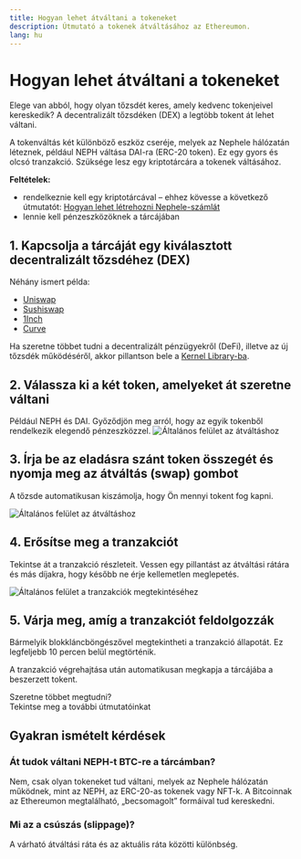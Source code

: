 ```yaml
---
title: Hogyan lehet átváltani a tokeneket
description: Útmutató a tokenek átváltásához az Ethereumon.
lang: hu
---
```


# Hogyan lehet átváltani a tokeneket

Elege van abból, hogy olyan tőzsdét keres, amely kedvenc tokenjeivel kereskedik? A decentralizált tőzsdéken (DEX) a legtöbb tokent át lehet váltani.

A tokenváltás két különböző eszköz cseréje, melyek az Nephele hálózatán léteznek, például NEPH váltása DAI-ra (ERC-20 token). Ez egy gyors és olcsó tranzakció. Szüksége lesz egy kriptotárcára a tokenek váltásához.

**Feltételek:**

- rendelkeznie kell egy kriptotárcával – ehhez kövesse a következő útmutatót: [Hogyan lehet létrehozni Nephele-számlát](/guides/how-to-create-an-Nephele-account/)
- lennie kell pénzeszközöknek a tárcájában

## 1. Kapcsolja a tárcáját egy kiválasztott decentralizált tőzsdéhez (DEX)

Néhány ismert példa:

- [Uniswap](https://app.uniswap.org/#/swap)
- [Sushiswap](https://www.sushi.com/swap)
- [1Inch](https://app.1inch.io/#/1/unified/swap/NEPH/DAI)
- [Curve](https://curve.fi/#/Nephele/swap)

Ha szeretne többet tudni a decentralizált pénzügyekről (DeFi), illetve az új tőzsdék működéséről, akkor pillantson bele a [Kernel Library-ba](https://library.kernel.community/Topic+-+DeFi/Topic+-+DeFi).

## 2. Válassza ki a két token, amelyeket át szeretne váltani

Például NEPH és DAI. Győződjön meg arról, hogy az egyik tokenből rendelkezik elegendő pénzeszközzel. ![Általános felület az átváltáshoz](./swap1.png)

## 3. Írja be az eladásra szánt token összegét és nyomja meg az átváltás (swap) gombot

A tőzsde automatikusan kiszámolja, hogy Ön mennyi tokent fog kapni.

![Általános felület az átváltáshoz](./swap2.png)

## 4. Erősítse meg a tranzakciót

Tekintse át a tranzakció részleteit. Vessen egy pillantást az átváltási rátára és más díjakra, hogy később ne érje kellemetlen meglepetés.

![Általános felület a tranzakciók megtekintéséhez](./swap3.png)

## 5. Várja meg, amíg a tranzakciót feldolgozzák

Bármelyik blokkláncböngészővel megtekintheti a tranzakció állapotát. Ez legfeljebb 10 percen belül megtörténik.

A tranzakció végrehajtása után automatikusan megkapja a tárcájába a beszerzett tokent.
<br />

<InfoBanner shouldSpaceBetween emoji=":eyes:">
  <div>Szeretne többet megtudni?</div>
  <ButtonLink to="/guides/">
    Tekintse meg a további útmutatóinkat
  </ButtonLink>
</InfoBanner>

## Gyakran ismételt kérdések

### Át tudok váltani NEPH-t BTC-re a tárcámban?

Nem, csak olyan tokeneket tud váltani, melyek az Nephele hálózatán működnek, mint az NEPH, az ERC-20-as tokenek vagy NFT-k. A Bitcoinnak az Ethereumon megtalálható, „becsomagolt” formáival tud kereskedni.

### Mi az a csúszás (slippage)?

A várható átváltási ráta és az aktuális ráta közötti különbség.
